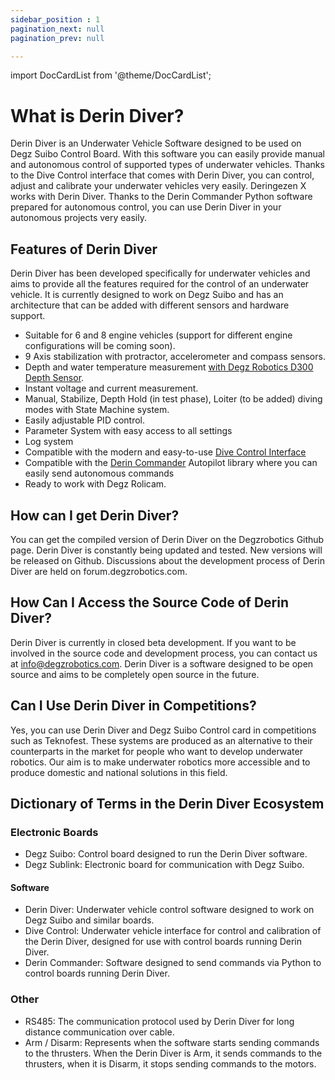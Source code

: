```yaml
---
sidebar_position : 1
pagination_next: null
pagination_prev: null

---
```

import DocCardList from '@theme/DocCardList';

# What is Derin Diver?

Derin Diver is an Underwater Vehicle Software designed to be used on Degz Suibo Control Board. With this software you can easily provide manual and autonomous control of supported types of underwater vehicles. Thanks to the Dive Control interface that comes with Derin Diver, you can control, adjust and calibrate your underwater vehicles very easily. Deringezen X works with Derin Diver. Thanks to the Derin Commander Python software prepared for autonomous control, you can use Derin Diver in your autonomous projects very easily.

## Features of Derin Diver

Derin Diver has been developed specifically for underwater vehicles and aims to provide all the features required for the control of an underwater vehicle. It is currently designed to work on Degz Suibo and has an architecture that can be added with different sensors and hardware support.

- Suitable for 6 and 8 engine vehicles (support for different engine configurations will be coming soon).
- 9 Axis stabilization with protractor, accelerometer and compass sensors.
- Depth and water temperature measurement [with Degz Robotics D300 Depth Sensor](https://degzrobotics.com/product/derinlik-ve-sicaklik-sensoru/).
- Instant voltage and current measurement.
- Manual, Stabilize, Depth Hold (in test phase), Loiter (to be added) diving modes with State Machine system.
- Easily adjustable PID control.
- Parameter System with easy access to all settings
- Log system
- Compatible with the modern and easy-to-use [Dive Control Interface](https://github.com/degzrobotics/Dive-Control)
- Compatible with the [Derin Commander](https://github.com/degzrobotics/DerinCommander) Autopilot library where you can easily send autonomous commands
- Ready to work with Degz Rolicam.

## How can I get Derin Diver?

You can get the compiled version of Derin Diver on the Degzrobotics Github page. Derin Diver is constantly being updated and tested. New versions will be released on Github. Discussions about the development process of Derin Diver are held on forum.degzrobotics.com.

## How Can I Access the Source Code of Derin Diver?

Derin Diver is currently in closed beta development. If you want to be involved in the source code and development process, you can contact us at info@degzrobotics.com. Derin Diver is a software designed to be open source and aims to be completely open source in the future.

## Can I Use Derin Diver in Competitions?

Yes, you can use Derin Diver and Degz Suibo Control card in competitions such as Teknofest. These systems are produced as an alternative to their counterparts in the market for people who want to develop underwater robotics. Our aim is to make underwater robotics more accessible and to produce domestic and national solutions in this field.

## Dictionary of Terms in the Derin Diver Ecosystem

### Electronic Boards

- Degz Suibo: Control board designed to run the Derin Diver software.
- Degz Sublink: Electronic board for communication with Degz Suibo.

#### Software

- Derin Diver: Underwater vehicle control software designed to work on Degz Suibo and similar boards.
- Dive Control: Underwater vehicle interface for control and calibration of the Derin Diver, designed for use with control boards running Derin Diver.
- Derin Commander: Software designed to send commands via Python to control boards running Derin Diver.

### Other

- RS485: The communication protocol used by Derin Diver for long distance communication over cable.
- Arm / Disarm: Represents when the software starts sending commands to the thrusters. When the Derin Diver is Arm, it sends commands to the thrusters, when it is Disarm, it stops sending commands to the motors.

<DocCardList />
